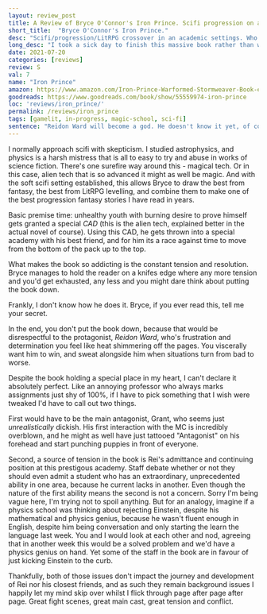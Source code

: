 ```yaml
---
layout: review_post
title: A Review of Bryce O'Connor's Iron Prince. Scifi progression on actual digital steroids."
short_title:  "Bryce O'Connor's Iron Prince."
desc: "Scifi/progression/LitRPG crossover in an academic settings. Who needs magic when you have funky alien tech that gives you  the best of fantasy and LitRPG in one swoop."
long_desc: "I took a sick day to finish this massive book rather than wait eight hours to continue reading. That's all you need to know."
date: 2021-07-20
categories: [reviews]
review: S
val: 7
name: "Iron Prince"
amazon: https://www.amazon.com/Iron-Prince-Warformed-Stormweaver-Book-ebook/dp/B08KGT4CLQ
goodreads: https://www.goodreads.com/book/show/55559974-iron-prince
loc: 'reviews/iron_prince/'
permalink: /reviews/iron_prince
tags: [gamelit, in-progress, magic-school, sci-fi]
sentence: "Reidon Ward will become a god. He doesn't know it yet, of course."
---
```


I normally approach scifi with skepticism. I studied astrophysics, and physics is a harsh mistress that is all to easy to try and abuse in works of science fiction. There's one surefire way around this - magical tech. Or in this case, alien tech that is so advanced it might as well be magic. And with the soft scifi setting established, this allows Bryce to draw the best from fantasy, the best from LitRPG levelling, and combine them to make one of the best progression fantasy stories I have read in years.

Basic premise time: unhealthy youth with burning desire to prove himself gets granted a special *CAD* (this is the alien tech, explained better in the actual novel of course). Using this CAD, he gets thrown into a special academy with his best friend, and for him its a race against time to move from the bottom of the pack up to the top.

What makes the book so addicting is the constant tension and resolution. Bryce manages to hold the reader on a knifes edge where any more tension and you'd get exhausted, any less and you might dare think about putting the book down. 

Frankly, I don't know how he does it. Bryce, if you ever read this, tell me your secret.

In the end, you don't put the book down, because that would be disrespectful to the protagonist, *Reidon Ward*, who's frustration and determination you feel like heat shimmering off the pages. You viscerally want him to win, and sweat alongside him when situations turn from bad to worse.

Despite the book holding a special place in my heart, I can't declare it absolutely perfect. Like an annoying professor who always marks assignments just shy of 100%, if I have to pick something that I wish were tweaked I'd have to call out two things.

First would have to be the main antagonist, Grant, who seems just *unrealistically* dickish. His first interaction with the MC is incredibly overblown, and he might as well have just tattooed "Antagonist" on his forehead and start punching puppies in front of everyone. 

Second, a source of tension in the book is Rei's admittance and continuing position at this prestigous academy. Staff debate whether or not they should even admit a student who has an extraordinary, unprecedented ability in one area, because he current lacks in another. Even though the nature of the first ability means the second is not a concern. Sorry I'm being vague here, I'm trying not to spoil anything. But for an analogy, imagine if a physics school was thinking about rejecting Einstein, despite his mathematical and physics genius, because he wasn't fluent enough in English, despite him being conversation and only starting the learn the language last week. You and I would look at each other and nod, agreeing that in another week this would be a solved problem and we'd have a physics genius on hand. Yet some of the staff in the book are in favour of just kicking Einstein to the curb. 

Thankfully, both of those issues don't impact the journey and development of Rei nor his closest friends, and as such they remain background issues I happily let my mind skip over whilst I flick through page after page after page. Great fight scenes, great main cast, great tension and conflict.

